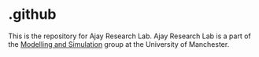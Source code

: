 # .github
This is the repository for Ajay Research Lab. Ajay Research Lab is a part of the [Modelling and Simulation](https://github.com/cfdemons) group at the University of Manchester.
